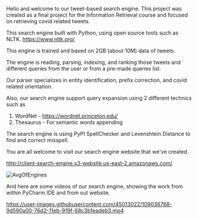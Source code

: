 Hello and welcome to our tweet-based search engine. This project was created as a final project for the Information Retrieval course and focused on retrieving covid related tweets.

This search engine built with Python, using open source tools such as NLTK. https://www.nltk.org/

This engine is trained and based on 2GB (about 10M) data of tweets.

The engine is reading, parsing, indexing, and ranking those tweets and different queries from the user or from a pre-made queries list.

Our parser specializes in entity identification, prefix correction, and covid related orientation.

Also, our search engine support query expansion using 2 different technics such as

1. WordNet - https://wordnet.princeton.edu/
2. Thesaurus - For semantic words appending

The search engine is using PyPI SpellChecker and Levenshtein Distance to find and correct misspell.

You are all welcome to visit our search engine website that we've created.

http://client-search-engine.s3-website.us-east-2.amazonaws.com/

![AvgOfEngines](https://user-images.githubusercontent.com/45013022/109036317-2754a300-76d2-11eb-8669-be6f95e891a2.png)


And here are some videos of our search engine, showing the work from within PyCharm IDE and from out website.

https://user-images.githubusercontent.com/45013022/109036768-9d590a00-76d2-11eb-919f-68c3b1eadeb3.mp4

